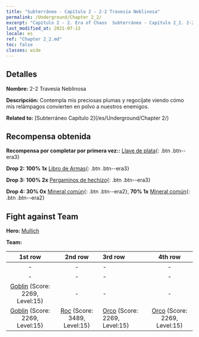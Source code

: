```yaml
---
title: "Subterráneo - Capítulo 2 - 2-2 Travesía Neblinosa"
permalink: /Underground/Chapter 2_2/
excerpt: "Capítulo 2 - 2. Era of Chaos  Subterráneo - Capítulo 2_2. 2-2 Travesía Neblinosa"
last_modified_at: 2021-07-13
locale: es
ref: "Chapter 2_2.md"
toc: false
classes: wide
---
```


## Detalles

 **Nombre:** 2-2 Travesía Neblinosa

 **Descripción:** Contempla mis preciosas plumas y regocíjate viendo cómo mis relámpagos convierten en polvo a nuestros enemigos.

 **Related to:** [Subterráneo Capítulo 2](/es/Underground/Chapter 2/)

## Recompensa obtenida

 **Recompensa por completar por primera vez::** [Llave de plata](/ItemsES/con_693/){: .btn .btn--era3}

 **Drop 2:** **100% 1x** [Libro de Armas](/ItemsES/mat_18/){: .btn .btn--era3}

 **Drop 3:** **100% 2x** [Pergaminos de hechizo](/ItemsES/con_694/){: .btn .btn--era3}

 **Drop 4:** **30% 0x** [Mineral común](/ItemsES/mat_6/){: .btn .btn--era2}, **70% 1x** [Mineral común](/ItemsES/mat_6/){: .btn .btn--era2}


## Fight against Team
 **Hero:** [Mullich](/es/heroes/Mullich/)

 **Team:**


  | 1st row | 2nd row | 3rd row | 4th row |
  |:----:|:----:|:----|:----:|
  | - | - | - | - |
  | - | - | - | - |
  | [Goblin](/es/units/Goblin/) (Score: 2269, Level:15)  | - | - | - |
  | [Goblin](/es/units/Goblin/) (Score: 2269, Level:15)  | [Roc](/es/units/Roc/) (Score: 3489, Level:15)  | [Orco](/es/units/Orc/) (Score: 2269, Level:15)  | [Orco](/es/units/Orc/) (Score: 2269, Level:15)  |


